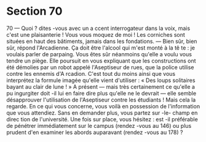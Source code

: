# Section 70

70
— Quoi ? dites -vous avec un a ccent interrogateur dans la voix,
mais c'est une plaisanterie ! Vous vous moquez de moi ! Les
corniches sont situées en haut des bâtiments, jamais dans les
fondations.
— Bien sûr, bien sûr, répond l'Arcadienne. Ça doit être l'alcool
qui m'est monté à la tê te : je voulais parler de parpaing.
Vous êtes sûr néanmoins qu'elle a voulu vous tendre un piège.
Elle poursuit en vous expliquant que les constructions ont été
démolies par un robot appelé l'Aseptiseur de rues, que la police
utilise contre les ennemis d'A rcadion. C'est tout du moins ainsi
que vous interprétez la formule imagée qu'elle vient d'utiliser : «
Des loups solitaires bayant au clair de lune ! » A présent — mais
très certainement ce qu'elle a pu ingurgiter doit -il lui en faire dire
plus qu'elle ne le devrait — elle semble désapprouver l'utilisation
de l'Aseptiseur contre les étudiants ! Mais cela la regarde. En ce
qui vous concerne, vous voilà en possession de l'information que
vous attendiez. Sans en demander plus, vous partez sur -le-
champ en direc tion de l'université. Une fois sur place, vous
hésitez : est -il préférable de pénétrer immédiatement sur le
campus (rendez -vous au 146) ou plus prudent d'en examiner les
abords auparavant (rendez -vous au 178) ?